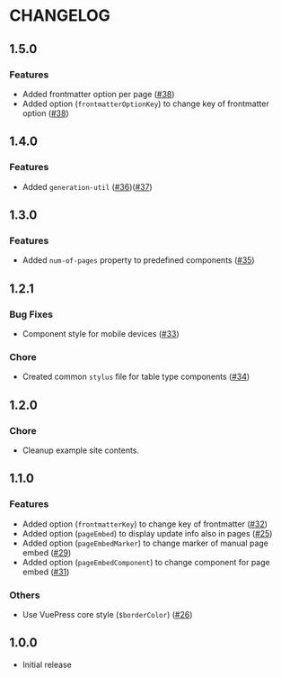 # CHANGELOG


## 1.5.0

### Features

- Added frontmatter option per page ([#38](https://github.com/smori1983/vuepress-plugin-frontmatter-update-info/pull/38))
- Added option (`frontmatterOptionKey`) to change key of frontmatter option ([#38](https://github.com/smori1983/vuepress-plugin-frontmatter-update-info/pull/38))


## 1.4.0

### Features

- Added `generation-util` ([#36](https://github.com/smori1983/vuepress-plugin-frontmatter-update-info/pull/36))([#37](https://github.com/smori1983/vuepress-plugin-frontmatter-update-info/pull/37))

## 1.3.0

### Features

- Added `num-of-pages` property to predefined components ([#35](https://github.com/smori1983/vuepress-plugin-frontmatter-update-info/pull/35))


## 1.2.1

### Bug Fixes

- Component style for mobile devices ([#33](https://github.com/smori1983/vuepress-plugin-frontmatter-update-info/pull/33))

### Chore

- Created common `stylus` file for table type components ([#34](https://github.com/smori1983/vuepress-plugin-frontmatter-update-info/pull/34))


## 1.2.0

### Chore

- Cleanup example site contents.


## 1.1.0

### Features

- Added option (`frontmatterKey`) to change key of frontmatter ([#32](https://github.com/smori1983/vuepress-plugin-frontmatter-update-info/pull/32))
- Added option (`pageEmbed`) to display update info also in pages ([#25](https://github.com/smori1983/vuepress-plugin-frontmatter-update-info/pull/25))
- Added option (`pageEmbedMarker`) to change marker of manual page embed ([#29](https://github.com/smori1983/vuepress-plugin-frontmatter-update-info/pull/29))
- Added option (`pageEmbedComponent`) to change component for page embed ([#31](https://github.com/smori1983/vuepress-plugin-frontmatter-update-info/pull/31))

### Others

- Use VuePress core style (`$borderColor`) ([#26](https://github.com/smori1983/vuepress-plugin-frontmatter-update-info/pull/26))


## 1.0.0

- Initial release
